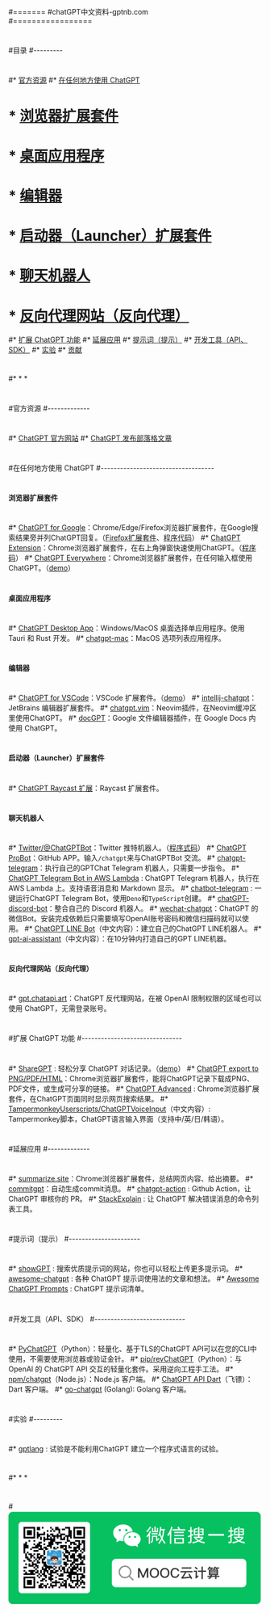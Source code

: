 #=======
#chatGPT中文资料-gptnb.com  
#=================
#
#[](#目錄)目录
#---------
#
#*   [官方资源](#%E5%AE%98%E6%96%B9%E8%B3%87%E6%BA%90)
#*   [在任何地方使用 ChatGPT](#%E5%9C%A8%E4%BB%BB%E4%BD%95%E5%9C%B0%E6%96%B9%E4%BD%BF%E7%94%A8-chatgpt)
#    *   [浏览器扩展套件](#%E7%80%8F%E8%A6%BD%E5%99%A8%E6%93%B4%E5%85%85%E5%A5%97%E4%BB%B6)
#    *   [桌面应用程序](#%E6%A1%8C%E9%9D%A2%E6%87%89%E7%94%A8%E7%A8%8B%E5%BC%8F)
#    *   [编辑器](#%E7%B7%A8%E8%BC%AF%E5%99%A8)
#    *   [启动器（Launcher）扩展套件](#%E5%95%9F%E5%8B%95%E5%99%A8launcher%E6%93%B4%E5%85%85%E5%A5%97%E4%BB%B6)
#    *   [聊天机器人](#%E8%81%8A%E5%A4%A9%E6%A9%9F%E5%99%A8%E4%BA%BA)
#    *   [反向代理网站（反向代理）](#%E5%8F%8D%E5%90%91%E4%BB%A3%E7%90%86%E7%B6%B2%E7%AB%99reverse-proxy)
#*   [扩展 ChatGPT 功能](#%E6%93%B4%E5%B1%95-chatgpt-%E5%8A%9F%E8%83%BD)
#*   [延展应用](#%E5%BB%B6%E4%BC%B8%E6%87%89%E7%94%A8)
#*   [提示词（提示）](#%E6%8F%90%E7%A4%BA%E8%A9%9Eprompts)
#*   [开发工具（API、SDK）](#%E9%96%8B%E7%99%BC%E5%B7%A5%E5%85%B7apisdk)
#*   [实验](#%E5%AF%A6%E9%A9%97)
#*   [贡献](#%E8%B2%A2%E7%8D%BB)
#
#* * *
#
#[](#官方資源)官方资源
#-------------
#
#*   [ChatGPT 官方网站](https://chat.openai.com/)
#*   [ChatGPT 发布部落格文章](https://openai.com/blog/chatgpt/)
#
#[](#在任何地方使用-chatgpt)在任何地方使用 ChatGPT
#-----------------------------------
#
#### [](#瀏覽器擴充套件)浏览器扩展套件
#
#*   [ChatGPT for Google](https://chrome.google.com/webstore/detail/chatgpt-for-google/jgjaeacdkonaoafenlfkkkmbaopkbilf)：Chrome/Edge/Firefox浏览器扩展套件，在Google搜索结果旁并列ChatGPT回复。（[Firefox扩展套件](https://addons.mozilla.org/en-US/firefox/addon/chatgpt-for-google/)、[程序代码](https://github.com/wong2/chat-gpt-google-extension)）
#*   [ChatGPT Extension](https://chrome.google.com/webstore/detail/chatgpt-chrome-extension/cdjifpfganmhoojfclednjdnnpooaojb)：Chrome浏览器扩展套件，在右上角弹窗快速使​​用ChatGPT。（[程序码](https://github.com/kazuki-sf/ChatGPT_Extension)）
#*   [ChatGPT Everywhere](https://github.com/gragland/chatgpt-everywhere)：Chrome浏览器扩展套件，在任何输入框使用ChatGPT。（[demo](https://twitter.com/gabe_ragland/status/1599466486422470656)）
#
#### [](#桌面應用程式)桌面应用程序
#
#*   [ChatGPT Desktop App](https://github.com/sonnylazuardi/chatgpt-desktop)：Windows/MacOS 桌面选择单应用程序。使用 Tauri 和 Rust 开发。
#*   [chatgpt-mac](https://github.com/vincelwt/chatgpt-mac)：MacOS 选项列表应用程序。
#
#### [](#編輯器)编辑器
#
#*   [ChatGPT for VSCode](https://github.com/mpociot/chatgpt-vscode)：VSCode 扩展套件。（[demo](https://twitter.com/marcelpociot/status/1599180144551526400)）
#*   [intellij-chatgpt](https://github.com/LiLittleCat/intellij-chatgpt)：JetBrains 编辑器扩展套件。
#*   [chatgpt.vim](https://github.com/terror/chatgpt.nvim)：Neovim插件，在Neovim缓冲区里使用ChatGPT。
#*   [docGPT](https://github.com/cesarhuret/docGPT)：Google 文件编辑器插件，在 Google Docs 内使用 ChatGPT。
#
#### [](#啟動器launcher擴充套件)启动器（Launcher）扩展套件
#
#*   [ChatGPT Raycast 扩展](https://github.com/abielzulio/chatgpt-raycast)：Raycast 扩展套件。
#
#### [](#聊天機器人)聊天机器人
#
#*   [Twitter/@ChatGPTBot](https://twitter.com/ChatGPTBot)：Twitter 推特机器人。（[程序式码](https://github.com/transitive-bullshit/chatgpt-twitter-bot)）
#*   [ChatGPT ProBot](https://github.com/oceanlvr/ChatGPTBot)：GitHub APP。输入`/chatgpt`来与ChatGPTBot 交流。
#*   [chatgpt-telegram](https://github.com/m1guelpf/chatgpt-telegram)：执行自己的GPTChat Telegram 机器人，只需要一步指令。
#*   [ChatGPT Telegram Bot in AWS Lambda](https://github.com/franalgaba/chatgpt-telegram-bot-serverless) : ChatGPT Telegram 机器人，执行在 AWS Lambda 上。支持语音消息和 Markdown 显示。
#*   [chatbot-telegram](https://github.com/Ciyou/chatbot-telegram) : 一键运行ChatGPT Telegram Bot，使用`Deno`和`TypeScript`创建。
#*   [chatGPT-discord-bot](https://github.com/Zero6992/chatGPT-discord-bot)：整合自己的 Discord 机器人。
#*   [wechat-c​​hatgpt](https://github.com/fuergaosi233/wechat-chatgpt)：ChatGPT 的微信Bot。安装完成依赖后只需要填写OpenAI账号密码和微信扫描码就可以使用。
#*   [ChatGPT LINE Bot](https://github.com/isdaviddong/chatGPTLineBot)（中文内容）：建立自己的ChatGPT LINE机器人。
#*   [gpt-ai-assistant](https://github.com/memochou1993/gpt-ai-assistant)（中文内容）：在10分钟内打造自己的GPT LINE机器。
#
#### [](#反向代理網站reverse-proxy)反向代理网站（反向代理）
#
#*   [gpt.chatapi.art](https://gpt.chatapi.art/)：ChatGPT 反代理网站，在被 OpenAI 限制权限的区域也可以使用 ChatGPT，无需登录账号。
#
#[](#擴展-chatgpt-功能)扩展 ChatGPT 功能
#-------------------------------
#
#*   [ShareGPT](https://sharegpt.com/) : 轻松分享 ChatGPT 对话记录。（[demo](https://twitter.com/steventey/status/1599816553490366464)）
#*   [ChatGPT export to PNG/PDF/HTML](https://github.com/liady/ChatGPT-pdf)：Chrome浏览器扩展套件，能将ChatGPT记录下载成PNG、PDF文件，或生成可分享的链接。
#*   [ChatGPT Advanced](https://github.com/qunash/chatgpt-advanced) : Chrome浏览器扩展套件，在ChatGPT页面同时显示网页搜索结果。
#*   [TampermonkeyUserscripts/ChatGPTVoiceInput](https://github.com/doggy8088/TampermonkeyUserscripts/blob/main/src/ChatGPTVoiceInput.user.js?fbclid=IwAR2sYE_CIOTdhNlRqaYwJ3eh-foa4O7ZHukYcc1dXLcU8IHLIDOt52gdAdQ)（中文内容）: Tampermonkey脚本，ChatGPT语言输入界面（支持中/英/日/韩语）。
#
#[](#延伸應用)延展应用
#-------------
#
#*   [summarize.site](https://chrome.google.com/webstore/detail/summarize/lmhkmibdclhibdooglianggbnhcbcjeh)：Chrome浏览器扩展套件，总结网页内容、给出摘要。
#*   [commitgpt](https://github.com/RomanHotsiy/commitgpt)：自动生成commit消息。
#*   [chatgpt-action](https://github.com/kxxt/chatgpt-action) : Github Action，让 ChatGPT 审核你的 PR。
#*   [StackExplain](https://github.com/shobrook/stackexplain) : 让 ChatGPT 解决错误消息的命令列表工具。
#
#[](#提示詞prompts)提示词（提示）
#----------------------
#
#*   [showGPT](https://showgpt.co/) : 搜索优质提示词的网站，你也可以轻松上传更多提示词。
#*   [awesome-chatgpt](https://github.com/saharmor/awesome-chatgpt) : 各种 ChatGPT 提示词使用法的文章和想法。
#*   [Awesome ChatGPT Prompts](https://github.com/f/awesome-chatgpt-prompts) : ChatGPT 提示词清单。
#
#[](#開發工具apisdk)开发工具（API、SDK）
#----------------------------
#
#*   [PyChatGPT](https://github.com/rawandahmad698/PyChatGPT)（Python）：轻量化、基于TLS的ChatGPT API可以在您的CLI中使用，不需要使用浏览器或验证金针。
#*   [pip/revChatGPT](https://github.com/acheong08/ChatGPT)（Python）：与 OpenAI 的 ChatGPT API 交互的轻量化套件。采用逆向工程手工法。
#*   [npm/chatgpt](https://github.com/transitive-bullshit/chatgpt-api)（Node.js）：Node.js 客户端。
#*   [ChatGPT API Dart](https://github.com/MisterJimson/chatgpt_api_dart)（飞镖）：Dart 客户端。
#*   [go-chatgpt](https://github.com/abhayptp/go-chatgpt) (Golang): Golang 客户端。
#
#[](#實驗)实验
#---------
#
#*   [gptlang](https://github.com/forrestchang/gptlang) : 试验是不能利用ChatGPT 建立一个程序式语言的试验。
#
#* * *
#
#![alt 属性文本](https://raw.githubusercontent.com/imjeson/chatGPT/main/_images/weixin.png "更多咨询，欢迎关注")

